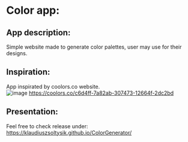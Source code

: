 # Color app:
## App description:
Simple website made to generate color palettes, user may use for their designs.
## Inspiration:
App inspirated by coolors.co website.    
![image](https://user-images.githubusercontent.com/109976941/207610474-f5780a07-082c-415e-8e09-7cdc3f3f6867.png)
https://coolors.co/c6d4ff-7a82ab-307473-12664f-2dc2bd
## Presentation:
Feel free to check release under: https://klaudiuszsoltysik.github.io/ColorGenerator/
